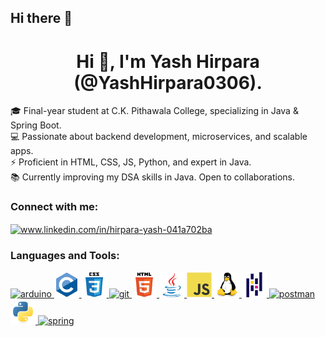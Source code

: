 ## Hi there 👋


<h1 align="center">Hi 👋, I'm Yash Hirpara (@YashHirpara0306).</h1>

🎓 Final-year student at C.K. Pithawala College, specializing in Java & Spring Boot.  
💻 Passionate about backend development, microservices, and scalable apps.  
⚡ Proficient in HTML, CSS, JS, Python, and expert in Java.  
📚 Currently improving my DSA skills in Java. Open to collaborations.

<h3 align="left">Connect with me:</h3>
<p align="left">
  <a href="https://linkedin.com/in/www.linkedin.com/in/hirpara-yash-041a702ba" target="blank">
    <img align="center" src="https://raw.githubusercontent.com/rahuldkjain/github-profile-readme-generator/master/src/images/icons/Social/linked-in-alt.svg" alt="www.linkedin.com/in/hirpara-yash-041a702ba" height="30" width="40" />
  </a>
</p>

<h3 align="left">Languages and Tools:</h3>
<p align="left">
  <a href="https://www.arduino.cc/" target="_blank" rel="noreferrer">
    <img src="https://cdn.worldvectorlogo.com/logos/arduino-1.svg" alt="arduino" width="40" height="40"/>
  </a> 
  <a href="https://www.cprogramming.com/" target="_blank" rel="noreferrer">
    <img src="https://raw.githubusercontent.com/devicons/devicon/master/icons/c/c-original.svg" alt="c" width="40" height="40"/>
  </a> 
  <a href="https://www.w3schools.com/css/" target="_blank" rel="noreferrer">
    <img src="https://raw.githubusercontent.com/devicons/devicon/master/icons/css3/css3-original-wordmark.svg" alt="css3" width="40" height="40"/>
  </a> 
  <a href="https://git-scm.com/" target="_blank" rel="noreferrer">
    <img src="https://www.vectorlogo.zone/logos/git-scm/git-scm-icon.svg" alt="git" width="40" height="40"/>
  </a> 
  <a href="https://www.w3.org/html/" target="_blank" rel="noreferrer">
    <img src="https://raw.githubusercontent.com/devicons/devicon/master/icons/html5/html5-original-wordmark.svg" alt="html5" width="40" height="40"/>
  </a> 
  <a href="https://www.java.com" target="_blank" rel="noreferrer">
    <img src="https://raw.githubusercontent.com/devicons/devicon/master/icons/java/java-original.svg" alt="java" width="40" height="40"/>
  </a> 
  <a href="https://developer.mozilla.org/en-US/docs/Web/JavaScript" target="_blank" rel="noreferrer">
    <img src="https://raw.githubusercontent.com/devicons/devicon/master/icons/javascript/javascript-original.svg" alt="javascript" width="40" height="40"/>
  </a> 
  <a href="https://www.linux.org/" target="_blank" rel="noreferrer">
    <img src="https://raw.githubusercontent.com/devicons/devicon/master/icons/linux/linux-original.svg" alt="linux" width="40" height="40"/>
  </a> 
  <a href="https://pandas.pydata.org/" target="_blank" rel="noreferrer">
    <img src="https://raw.githubusercontent.com/devicons/devicon/2ae2a900d2f041da66e950e4d48052658d850630/icons/pandas/pandas-original.svg" alt="pandas" width="40" height="40"/>
  </a> 
  <a href="https://postman.com" target="_blank" rel="noreferrer">
    <img src="https://www.vectorlogo.zone/logos/getpostman/getpostman-icon.svg" alt="postman" width="40" height="40"/>
  </a> 
  <a href="https://www.python.org" target="_blank" rel="noreferrer">
    <img src="https://raw.githubusercontent.com/devicons/devicon/master/icons/python/python-original.svg" alt="python" width="40" height="40"/>
  </a> 
  <a href="https://spring.io/" target="_blank" rel="noreferrer">
    <img src="https://www.vectorlogo.zone/logos/springio/springio-icon.svg" alt="spring" width="40" height="40"/>
  </a>
</p>

